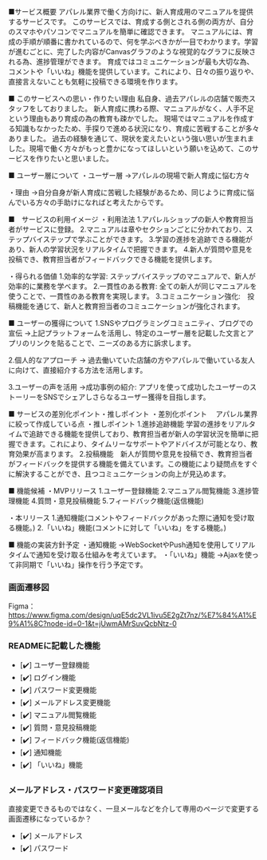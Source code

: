 ■サービス概要
アパレル業界で働く方向けに、新人育成用のマニュアルを提供するサービスです。
このサービスでは、育成する側とされる側の両方が、自分のスマホやパソコンでマニュアルを簡単に確認できます。 
マニュアルには、育成の手順が順番に書かれているので、何を学ぶべきかが一目でわかります。学習が進むごとに、完了した内容がCanvasグラフのような視覚的なグラフに反映される為、進捗管理ができます。 
育成ではコミュニケーションが最も大切な為、コメントや「いいね」機能を提供しています。これにより、日々の振り返りや、直接言えないことも気軽に投稿できる環境を作ります。

■ このサービスへの思い・作りたい理由
私自身、過去アパレルの店舗で販売スタッフをしておりました。 
新人育成に携わる際、マニュアルがなく、人手不足という理由もあり育成の為の教育も疎かでした。 
現場ではマニュアルを作成する知識もなかったため、手探りで進める状況になり、育成に苦戦することが多々ありました。 
過去の経験を通じて、現状を変えたいという強い思いが生まれました。現場で働く方々がもっと豊かになってほしいという願いを込めて、このサービスを作りたいと思いました。

■ ユーザー層について
・ユーザー層 
→アパレルの現場で新人育成に悩む方々

・理由 
→自分自身が新人育成に苦戦した経験があるため、同じように育成に悩んでいる方々の手助けになればと考えたからです。

■　サービスの利用イメージ
・利用法法
1.アパレルショップの新人や教育担当者がサービスに登録。 
2.マニュアルは章やセクションごとに分かれており、ステップバイステップで学ぶことができます。 
3.学習の進捗を追跡できる機能があり、新人の学習状況をリアルタイムで把握できます。 
4.新人が質問や意見を投稿でき、教育担当者がフィードバックできる機能を提供します。

・得られる価値
1.効率的な学習: ステップバイステップのマニュアルで、新人が効率的に業務を学べます。 
2.一貫性のある教育: 全ての新人が同じマニュアルを使うことで、一貫性のある教育を実現します。 
3.コミュニケーション強化:　投稿機能を通じて、新人と教育担当者のコミュニケーションが強化されます。

■ ユーザーの獲得について
1.SNSやプログラミングコミュニティ、ブログでの宣伝 
→上記プラットフォームを活用し、特定のユーザー層を記載した文言とアプリのリンクを貼ることで、ニーズのある方に訴求します。

2.個人的なアプローチ 
→ 過去働いていた店舗の方やアパレルで働いている友人に向けて、直接紹介する方法を活用します。

3.ユーザーの声を活用 
→成功事例の紹介: アプリを使って成功したユーザーのストーリーをSNSでシェアしさらなるユーザー獲得を目指します。

■ サービスの差別化ポイント・推しポイント
・差別化ポイント
　アパレル業界に絞って作成している点
・推しポイント
1.進捗追跡機能 学習の進捗をリアルタイムで追跡できる機能を提供しており、教育担当者が新人の学習状況を簡単に把握できます。これにより、タイムリーなサポートやアドバイスが可能となり、教育効果が高まります。 
2.投稿機能　新人が質問や意見を投稿でき、教育担当者がフィードバックを提供する機能を備えています。この機能により疑問点をすぐに解決することができ、且つコミュニケーションの向上が見込めます。

■ 機能候補
・MVPリリース
1.ユーザー登録機能 
2.マニュアル閲覧機能 
3.進捗管理機能 
4.質問・意見投稿機能 
5.フィードバック機能(返信機能)

・本リリース
1.通知機能(コメントやフィードバックがあった際に通知を受け取る機能。) 
2.「いいね」機能(コメントに対して「いいね」をする機能。)

■ 機能の実装方針予定
・通知機能 →WebSocketやPush通知を使用してリアルタイムで通知を受け取る仕組みを考えています。
・「いいね」機能 →Ajaxを使って非同期で「いいね」操作を行う予定です。

### 画面遷移図
Figma：https://www.figma.com/design/uqE5dc2VL1ivu5E2gZt7nz/%E7%84%A1%E9%A1%8C?node-id=0-1&t=jUwmAMrSuvQcbNtz-0

### READMEに記載した機能
- [✔️] ユーザー登録機能
- [✔️] ログイン機能
- [✔️] パスワード変更機能
- [✔️] メールアドレス変更機能
- [✔️] マニュアル閲覧機能 
- [✔️] 質問・意見投稿機能
- [✔️] フィードバック機能(返信機能)
- [✔️] 通知機能
- [✔️] 「いいね」機能

### メールアドレス・パスワード変更確認項目
直接変更できるものではなく、一旦メールなどを介して専用のページで変更する画面遷移になっているか？
- [✔️] メールアドレス
- [✔️] パスワード
